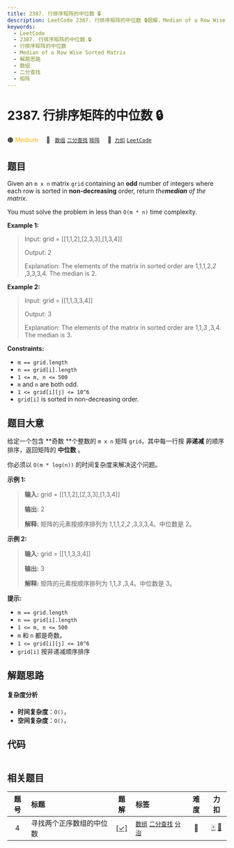 ```yaml
---
title: 2387. 行排序矩阵的中位数 🔒
description: LeetCode 2387. 行排序矩阵的中位数 🔒题解，Median of a Row Wise Sorted Matrix，包含解题思路、复杂度分析以及完整的 JavaScript 代码实现。
keywords:
  - LeetCode
  - 2387. 行排序矩阵的中位数 🔒
  - 行排序矩阵的中位数
  - Median of a Row Wise Sorted Matrix
  - 解题思路
  - 数组
  - 二分查找
  - 矩阵
---
```


# 2387. 行排序矩阵的中位数 🔒

🟠 <font color=#ffb800>Medium</font>&emsp; 🔖&ensp; [`数组`](/tag/array.md) [`二分查找`](/tag/binary-search.md) [`矩阵`](/tag/matrix.md)&emsp; 🔗&ensp;[`力扣`](https://leetcode.cn/problems/median-of-a-row-wise-sorted-matrix) [`LeetCode`](https://leetcode.com/problems/median-of-a-row-wise-sorted-matrix)

## 题目

Given an `m x n` matrix `grid` containing an **odd** number of integers where
each row is sorted in **non-decreasing** order, return _the**median** of the
matrix_.

You must solve the problem in less than `O(m * n)` time complexity.



**Example 1:**

> Input: grid = [[1,1,2],[2,3,3],[1,3,4]]
> 
> Output: 2
> 
> Explanation: The elements of the matrix in sorted order are 1,1,1,2,_2_ ,3,3,3,4. The median is 2.

**Example 2:**

> Input: grid = [[1,1,3,3,4]]
> 
> Output: 3
> 
> Explanation: The elements of the matrix in sorted order are 1,1,_3_ ,3,4. The median is 3.

**Constraints:**

  * `m == grid.length`
  * `n == grid[i].length`
  * `1 <= m, n <= 500`
  * `m` and `n` are both odd.
  * `1 <= grid[i][j] <= 10^6`
  * `grid[i]` is sorted in non-decreasing order.


## 题目大意

给定一个包含 **奇数  **个整数的 `m x n` 矩阵 `grid`，其中每一行按 **非递减** 的顺序排序，返回矩阵的 **中位数** 。

你必须以 `O(m * log(n))` 的时间复杂度来解决这个问题。



**示例 1:**

> 
> 
> 
> 
> 
> **输入:** grid = [[1,1,2],[2,3,3],[1,3,4]]
> 
> **输出:** 2
> 
> **解释:** 矩阵的元素按顺序排列为 1,1,1,2,_2_ ,3,3,3,4。中位数是 2。
> 
> 

**示例 2:**

> 
> 
> 
> 
> 
> **输入:** grid = [[1,1,3,3,4]]
> 
> **输出:** 3
> 
> **解释:** 矩阵的元素按顺序排列为 1,1,_3_ ,3,4。中位数是 3。
> 
> 



**提示:**

  * `m == grid.length`
  * `n == grid[i].length`
  * `1 <= m, n <= 500`
  * `m` 和 `n` 都是奇数。
  * `1 <= grid[i][j] <= 10^6`
  * `grid[i]` 按非递减顺序排序


## 解题思路

#### 复杂度分析

- **时间复杂度**：`O()`，
- **空间复杂度**：`O()`，

## 代码

```javascript

```

## 相关题目

<!-- prettier-ignore -->
| 题号 | 标题 | 题解 | 标签 | 难度 | 力扣 |
| :------: | :------ | :------: | :------ | :------: | :------: |
| 4 | 寻找两个正序数组的中位数 | [[✓]](/problem/0004.md) |  [`数组`](/tag/array.md) [`二分查找`](/tag/binary-search.md) [`分治`](/tag/divide-and-conquer.md) | 🔴 | [🀄️](https://leetcode.cn/problems/median-of-two-sorted-arrays) [🔗](https://leetcode.com/problems/median-of-two-sorted-arrays) |